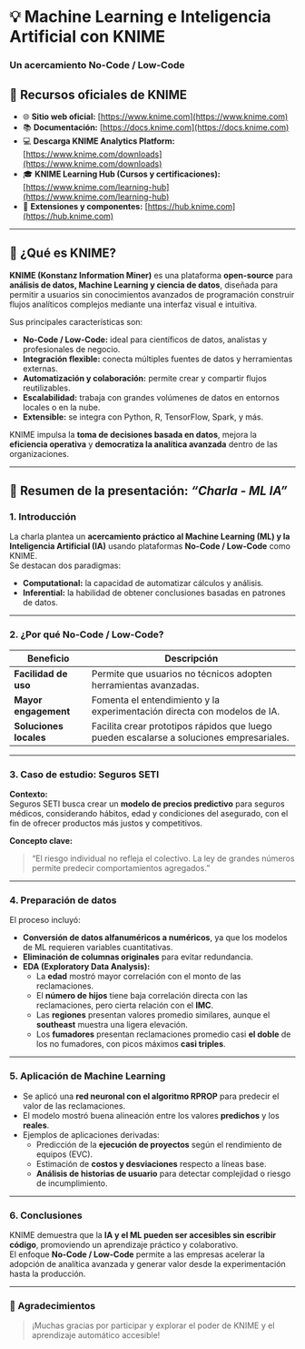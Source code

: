 # 💡 Machine Learning e Inteligencia Artificial con KNIME  
### Un acercamiento No-Code / Low-Code

## 🔗 Recursos oficiales de KNIME
- 🌐 **Sitio web oficial:** [https://www.knime.com](https://www.knime.com)  
- 📚 **Documentación:** [https://docs.knime.com](https://docs.knime.com)  
- 💻 **Descarga KNIME Analytics Platform:** [https://www.knime.com/downloads](https://www.knime.com/downloads)  
- 🎓 **KNIME Learning Hub (Cursos y certificaciones):** [https://www.knime.com/learning-hub](https://www.knime.com/learning-hub)  
- 🧩 **Extensiones y componentes:** [https://hub.knime.com](https://hub.knime.com)

---

## 🧠 ¿Qué es KNIME?

**KNIME (Konstanz Information Miner)** es una plataforma **open-source** para **análisis de datos, Machine Learning y ciencia de datos**, diseñada para permitir a usuarios sin conocimientos avanzados de programación construir flujos analíticos complejos mediante una interfaz visual e intuitiva.  

Sus principales características son:
- **No-Code / Low-Code:** ideal para científicos de datos, analistas y profesionales de negocio.  
- **Integración flexible:** conecta múltiples fuentes de datos y herramientas externas.  
- **Automatización y colaboración:** permite crear y compartir flujos reutilizables.  
- **Escalabilidad:** trabaja con grandes volúmenes de datos en entornos locales o en la nube.  
- **Extensible:** se integra con Python, R, TensorFlow, Spark, y más.  

KNIME impulsa la **toma de decisiones basada en datos**, mejora la **eficiencia operativa** y **democratiza la analítica avanzada** dentro de las organizaciones.

---

## 🧩 Resumen de la presentación: *“Charla - ML IA”*

### 1. Introducción  
La charla plantea un **acercamiento práctico al Machine Learning (ML) y la Inteligencia Artificial (IA)** usando plataformas **No-Code / Low-Code** como KNIME.  
Se destacan dos paradigmas:
- **Computational:** la capacidad de automatizar cálculos y análisis.  
- **Inferential:** la habilidad de obtener conclusiones basadas en patrones de datos.

---

### 2. ¿Por qué No-Code / Low-Code?

| Beneficio | Descripción |
|------------|-------------|
| **Facilidad de uso** | Permite que usuarios no técnicos adopten herramientas avanzadas. |
| **Mayor engagement** | Fomenta el entendimiento y la experimentación directa con modelos de IA. |
| **Soluciones locales** | Facilita crear prototipos rápidos que luego pueden escalarse a soluciones empresariales. |

---

### 3. Caso de estudio: **Seguros SETI**

**Contexto:**  
Seguros SETI busca crear un **modelo de precios predictivo** para seguros médicos, considerando hábitos, edad y condiciones del asegurado, con el fin de ofrecer productos más justos y competitivos.

**Concepto clave:**  
> “El riesgo individual no refleja el colectivo. La ley de grandes números permite predecir comportamientos agregados.”

---

### 4. Preparación de datos

El proceso incluyó:
- **Conversión de datos alfanuméricos a numéricos**, ya que los modelos de ML requieren variables cuantitativas.  
- **Eliminación de columnas originales** para evitar redundancia.  
- **EDA (Exploratory Data Analysis):**
  - La **edad** mostró mayor correlación con el monto de las reclamaciones.  
  - El **número de hijos** tiene baja correlación directa con las reclamaciones, pero cierta relación con el **IMC**.  
  - Las **regiones** presentan valores promedio similares, aunque el **southeast** muestra una ligera elevación.  
  - Los **fumadores** presentan reclamaciones promedio casi **el doble** de los no fumadores, con picos máximos **casi triples**.

---

### 5. Aplicación de Machine Learning

- Se aplicó una **red neuronal con el algoritmo RPROP** para predecir el valor de las reclamaciones.  
- El modelo mostró buena alineación entre los valores **predichos** y los **reales**.  
- Ejemplos de aplicaciones derivadas:
  - Predicción de la **ejecución de proyectos** según el rendimiento de equipos (EVC).  
  - Estimación de **costos y desviaciones** respecto a líneas base.  
  - **Análisis de historias de usuario** para detectar complejidad o riesgo de incumplimiento.

---

### 6. Conclusiones

KNIME demuestra que la **IA y el ML pueden ser accesibles sin escribir código**, promoviendo un aprendizaje práctico y colaborativo.  
El enfoque **No-Code / Low-Code** permite a las empresas acelerar la adopción de analítica avanzada y generar valor desde la experimentación hasta la producción.

---

### 🏁 Agradecimientos
> ¡Muchas gracias por participar y explorar el poder de KNIME y el aprendizaje automático accesible!

